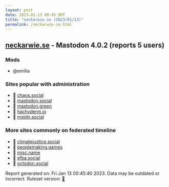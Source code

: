 ```yaml
---
layout: post
date: 2023-01-13 00:45 GMT
title: "neckarwie.se (2023/01/13)"
permalink: /neckarwie-se.html
---
```


## [neckarwie.se](https://neckarwie.se) - Mastodon 4.0.2 (reports 5 users)

### Mods
 * @emilia

### Sites popular with administration

* 🐘 [chaos.social](/chaos-social.html)
* 🐘 [mastodon.social](/mastodon-social.html)
* 🐘 [mastodon.green](/mastodon-green.html)
* 🐘 [hachyderm.io](/hachyderm-io.html)
* 🐘 [mstdn.social](/mstdn-social.html)

### More sites commonly on federated timeline

* 🐘 [climatejustice.social](/climatejustice-social.html)
* 🐘 [peoplemaking.games](/peoplemaking-games.html)
* 🐘 [misc.name](/misc-name.html)
* 🐘 [sfba.social](/sfba-social.html)
* 🐘 [octodon.social](/octodon-social.html)

Report generated on: Fri Jan 13 00:45:40 2023. Data may be outdated or incorrect.
Ruleset version: [🧁](/version-cupcake)
